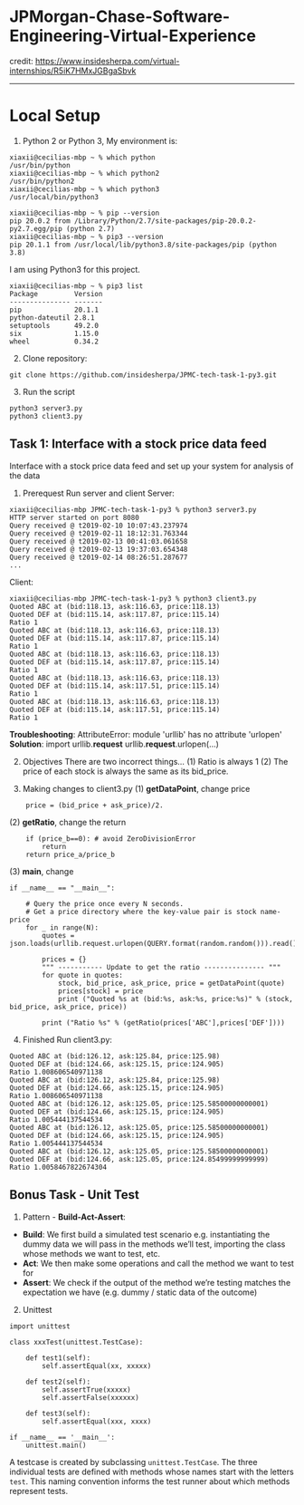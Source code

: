 # JPMorgan-Chase-Software-Engineering-Virtual-Experience
credit: https://www.insidesherpa.com/virtual-internships/R5iK7HMxJGBgaSbvk

---
# Local Setup
1. Python 2 or Python 3, My environment is: 

``` 
xiaxii@cecilias-mbp ~ % which python
/usr/bin/python
xiaxii@cecilias-mbp ~ % which python2
/usr/bin/python2
xiaxii@cecilias-mbp ~ % which python3 
/usr/local/bin/python3

xiaxii@cecilias-mbp ~ % pip --version
pip 20.0.2 from /Library/Python/2.7/site-packages/pip-20.0.2-py2.7.egg/pip (python 2.7)
xiaxii@cecilias-mbp ~ % pip3 --version
pip 20.1.1 from /usr/local/lib/python3.8/site-packages/pip (python 3.8)
```
I am using Python3 for this project.

```
xiaxii@cecilias-mbp ~ % pip3 list
Package         Version
--------------- -------
pip             20.1.1
python-dateutil 2.8.1
setuptools      49.2.0
six             1.15.0
wheel           0.34.2
```

2. Clone repository:
```
git clone https://github.com/insidesherpa/JPMC-tech-task-1-py3.git
```

3. Run the script
```
python3 server3.py
python3 client3.py
```

## Task 1: Interface with a stock price data feed
Interface with a stock price data feed and set up your system for analysis of the data

1. Prerequest
Run server and client 
Server: 
```
xiaxii@cecilias-mbp JPMC-tech-task-1-py3 % python3 server3.py   
HTTP server started on port 8080
Query received @ t2019-02-10 10:07:43.237974
Query received @ t2019-02-11 18:12:31.763344
Query received @ t2019-02-13 00:41:03.061658
Query received @ t2019-02-13 19:37:03.654348
Query received @ t2019-02-14 08:26:51.287677
...
```

Client: 
```
xiaxii@cecilias-mbp JPMC-tech-task-1-py3 % python3 client3.py
Quoted ABC at (bid:118.13, ask:116.63, price:118.13)
Quoted DEF at (bid:115.14, ask:117.87, price:115.14)
Ratio 1
Quoted ABC at (bid:118.13, ask:116.63, price:118.13)
Quoted DEF at (bid:115.14, ask:117.87, price:115.14)
Ratio 1
Quoted ABC at (bid:118.13, ask:116.63, price:118.13)
Quoted DEF at (bid:115.14, ask:117.87, price:115.14)
Ratio 1
Quoted ABC at (bid:118.13, ask:116.63, price:118.13)
Quoted DEF at (bid:115.14, ask:117.51, price:115.14)
Ratio 1
Quoted ABC at (bid:118.13, ask:116.63, price:118.13)
Quoted DEF at (bid:115.14, ask:117.51, price:115.14)
Ratio 1
```

**Troubleshooting**: 
AttributeError: module 'urllib' has no attribute 'urlopen'
**Solution**: 
import urllib.**request**
urllib.**request**.urlopen(...)

2. Objectives
There are two incorrect things…
(1) Ratio is always 1
(2) The price of each stock is always the same as its bid_price.

3. Making changes to client3.py
(1) **getDataPoint**, change price
```
	price = (bid_price + ask_price)/2.
```

 
(2) **getRatio**, change the return 
``` 
	if (price_b==0): # avoid ZeroDivisionError
		return
	return price_a/price_b
```

(3) **main**, change
```
if __name__ == "__main__":

	# Query the price once every N seconds.
	# Get a price directory where the key-value pair is stock name-price
	for _ in range(N):
		quotes = json.loads(urllib.request.urlopen(QUERY.format(random.random())).read())

		prices = {}
		""" ----------- Update to get the ratio --------------- """
		for quote in quotes:
			stock, bid_price, ask_price, price = getDataPoint(quote)
			prices[stock] = price
			print ("Quoted %s at (bid:%s, ask:%s, price:%s)" % (stock, bid_price, ask_price, price))

		print ("Ratio %s" % (getRatio(prices['ABC'],prices['DEF'])))
```

4.  Finished
Run client3.py:
```
Quoted ABC at (bid:126.12, ask:125.84, price:125.98)
Quoted DEF at (bid:124.66, ask:125.15, price:124.905)
Ratio 1.008606540971138
Quoted ABC at (bid:126.12, ask:125.84, price:125.98)
Quoted DEF at (bid:124.66, ask:125.15, price:124.905)
Ratio 1.008606540971138
Quoted ABC at (bid:126.12, ask:125.05, price:125.58500000000001)
Quoted DEF at (bid:124.66, ask:125.15, price:124.905)
Ratio 1.005444137544534
Quoted ABC at (bid:126.12, ask:125.05, price:125.58500000000001)
Quoted DEF at (bid:124.66, ask:125.15, price:124.905)
Ratio 1.005444137544534
Quoted ABC at (bid:126.12, ask:125.05, price:125.58500000000001)
Quoted DEF at (bid:124.66, ask:125.05, price:124.85499999999999)
Ratio 1.0058467822674304
```
## Bonus Task - Unit Test
1. Pattern - **Build-Act-Assert**:
- **Build**: We first build a simulated test scenario e.g. instantiating the dummy data we will pass in the methods we’ll test, importing the class
whose methods we want to test, etc.
- **Act**: We then make some operations and call the method we want to test for
- **Assert**: We check if the output of the method we’re testing matches the expectation we have (e.g. dummy / static data of the outcome)

2. Unittest
```
import unittest

class xxxTest(unittest.TestCase):

    def test1(self):
        self.assertEqual(xx, xxxxx)

    def test2(self):
        self.assertTrue(xxxxx)
        self.assertFalse(xxxxxx)

    def test3(self):
        self.assertEqual(xxx, xxxx)

if __name__ == '__main__':
    unittest.main()
```
A testcase is created by subclassing ```unittest.TestCase```. The three individual tests are defined with methods whose names start with the letters ```test```. This naming convention informs the test runner about which methods represent tests.


